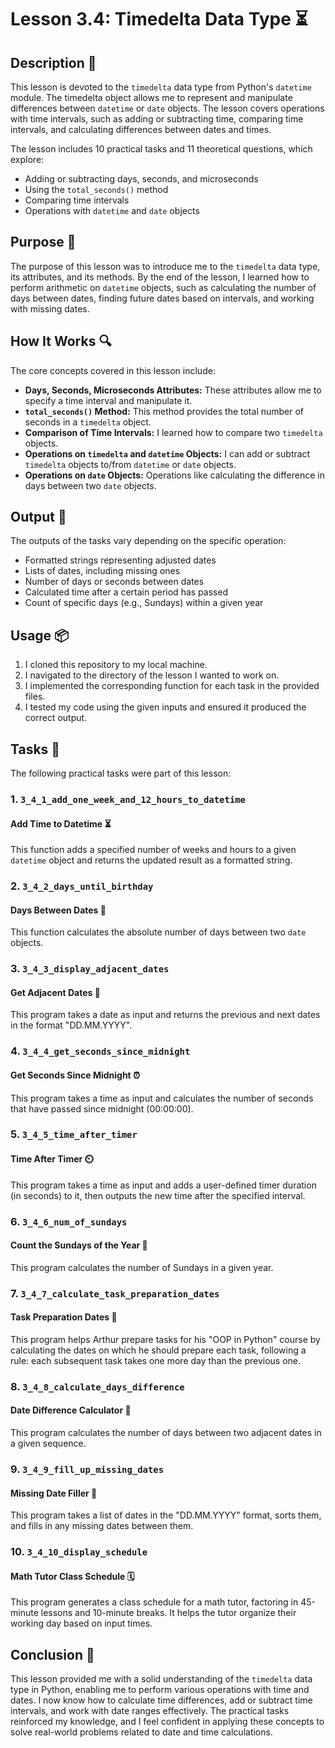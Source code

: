 # Lesson 3.4: Timedelta Data Type ⏳

## Description 📝

This lesson is devoted to the `timedelta` data type from Python's `datetime` module.
The timedelta object allows me to represent and manipulate differences between `datetime` or `date` objects.
The lesson covers operations with time intervals, such as adding or subtracting time, comparing time intervals, and calculating differences between dates and times.

The lesson includes 10 practical tasks and 11 theoretical questions, which explore:

-   Adding or subtracting days, seconds, and microseconds
-   Using the `total_seconds()` method
-   Comparing time intervals
-   Operations with `datetime` and `date` objects

## Purpose 🎯

The purpose of this lesson was to introduce me to the `timedelta` data type, its attributes, and its methods.
By the end of the lesson, I learned how to perform arithmetic on `datetime` objects, such as calculating the number of days between dates, finding future dates based on intervals, and working with missing dates.

## How It Works 🔍

The core concepts covered in this lesson include:

-   **Days, Seconds, Microseconds Attributes:** These attributes allow me to specify a time interval and manipulate it.
-   **`total_seconds()` Method:** This method provides the total number of seconds in a `timedelta` object.
-   **Comparison of Time Intervals:** I learned how to compare two `timedelta` objects.
-   **Operations on `timedelta` and `datetime` Objects:** I can add or subtract `timedelta` objects to/from `datetime` or `date` objects.
-   **Operations on `date` Objects:** Operations like calculating the difference in days between two `date` objects.

## Output 📜

The outputs of the tasks vary depending on the specific operation:

-   Formatted strings representing adjusted dates
-   Lists of dates, including missing ones
-   Number of days or seconds between dates
-   Calculated time after a certain period has passed
-   Count of specific days (e.g., Sundays) within a given year

## Usage 📦

1. I cloned this repository to my local machine.
2. I navigated to the directory of the lesson I wanted to work on.
3. I implemented the corresponding function for each task in the provided files.
4. I tested my code using the given inputs and ensured it produced the correct output.

## Tasks 🎯

The following practical tasks were part of this lesson:

### 1. `3_4_1_add_one_week_and_12_hours_to_datetime`

#### Add Time to Datetime ⏳

This function adds a specified number of weeks and hours to a given `datetime` object and returns the updated result as a formatted string.

### 2. `3_4_2_days_until_birthday`

#### Days Between Dates 📅

This function calculates the absolute number of days between two `date` objects.

### 3. `3_4_3_display_adjacent_dates`

#### Get Adjacent Dates 📅

This program takes a date as input and returns the previous and next dates in the format "DD.MM.YYYY".

### 4. `3_4_4_get_seconds_since_midnight`

#### Get Seconds Since Midnight ⏰

This program takes a time as input and calculates the number of seconds that have passed since midnight (00:00:00).

### 5. `3_4_5_time_after_timer`

#### Time After Timer ⏲️

This program takes a time as input and adds a user-defined timer duration (in seconds) to it, then outputs the new time after the specified interval.

### 6. `3_4_6_num_of_sundays`

#### Count the Sundays of the Year 📅

This program calculates the number of Sundays in a given year.

### 7. `3_4_7_calculate_task_preparation_dates`

#### Task Preparation Dates 📅

This program helps Arthur prepare tasks for his "OOP in Python" course by calculating the dates on which he should prepare each task, following a rule: each subsequent task takes one more day than the previous one.

### 8. `3_4_8_calculate_days_difference`

#### Date Difference Calculator 📅

This program calculates the number of days between two adjacent dates in a given sequence.

### 9. `3_4_9_fill_up_missing_dates`

#### Missing Date Filler 📅

This program takes a list of dates in the "DD.MM.YYYY" format, sorts them, and fills in any missing dates between them.

### 10. `3_4_10_display_schedule`

#### Math Tutor Class Schedule 🗓️

This program generates a class schedule for a math tutor, factoring in 45-minute lessons and 10-minute breaks. It helps the tutor organize their working day based on input times.

## Conclusion 🚀

This lesson provided me with a solid understanding of the `timedelta` data type in Python, enabling me to perform various operations with time and dates. I now know how to calculate time differences, add or subtract time intervals, and work with date ranges effectively. The practical tasks reinforced my knowledge, and I feel confident in applying these concepts to solve real-world problems related to date and time calculations.
